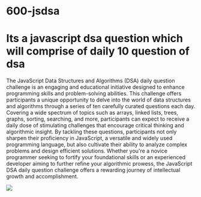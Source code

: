 # 600-jsdsa
<h1>Its a javascript dsa question which will comprise of daily 10 question of dsa </h1>
<p>The JavaScript Data Structures and Algorithms (DSA) daily question challenge is an engaging and educational initiative designed to enhance programming skills and problem-solving abilities. This challenge offers participants a unique opportunity to delve into the world of data structures and algorithms through a series of ten carefully curated questions each day. Covering a wide spectrum of topics such as arrays, linked lists, trees, graphs, sorting, searching, and more, participants can expect to receive a daily dose of stimulating challenges that encourage critical thinking and algorithmic insight. By tackling these questions, participants not only sharpen their proficiency in JavaScript, a versatile and widely used programming language, but also cultivate their ability to analyze complex problems and design efficient solutions. Whether you're a novice programmer seeking to fortify your foundational skills or an experienced developer aiming to further refine your algorithmic prowess, the JavaScript DSA daily question challenge offers a rewarding journey of intellectual growth and accomplishment.</p>
<img src="https://quintagroup.com/cms/js/js-image/javascript-logo.png"/>
